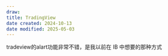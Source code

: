 ```yaml
---
draw:
title: TradingView
date created: 2024-10-13
date modified: 2025-05-03
---
```


tradeview的alart功能非常不错，是我以前在 IB 中想要的那种方式
